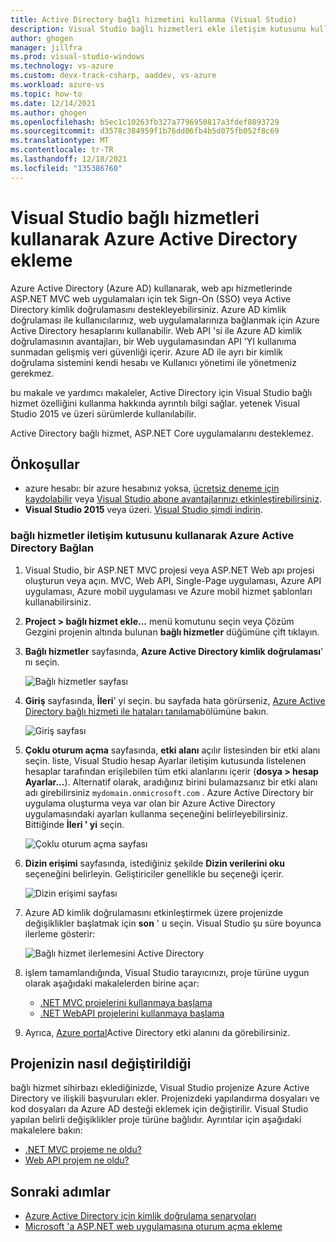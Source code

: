 ```yaml
---
title: Active Directory bağlı hizmetini kullanma (Visual Studio)
description: Visual Studio bağlı hizmetleri ekle iletişim kutusunu kullanarak Azure Active Directory ekleme
author: ghogen
manager: jillfra
ms.prod: visual-studio-windows
ms.technology: vs-azure
ms.custom: devx-track-csharp, aaddev, vs-azure
ms.workload: azure-vs
ms.topic: how-to
ms.date: 12/14/2021
ms.author: ghogen
ms.openlocfilehash: b5ec1c10263fb327a7796950817a3fdef8893729
ms.sourcegitcommit: d3578c384959f1b76dd06fb4b5d075fb052f8c69
ms.translationtype: MT
ms.contentlocale: tr-TR
ms.lasthandoff: 12/18/2021
ms.locfileid: "135386760"
---
```

# <a name="add-an-azure-active-directory-by-using-connected-services-in-visual-studio"></a>Visual Studio bağlı hizmetleri kullanarak Azure Active Directory ekleme

Azure Active Directory (Azure AD) kullanarak, web apı hizmetlerinde ASP.NET MVC web uygulamaları için tek Sign-On (SSO) veya Active Directory kimlik doğrulamasını destekleyebilirsiniz. Azure AD kimlik doğrulaması ile kullanıcılarınız, web uygulamalarınıza bağlanmak için Azure Active Directory hesaplarını kullanabilir. Web API 'si ile Azure AD kimlik doğrulamasının avantajları, bir Web uygulamasından API 'YI kullanıma sunmadan gelişmiş veri güvenliği içerir. Azure AD ile ayrı bir kimlik doğrulama sistemini kendi hesabı ve Kullanıcı yönetimi ile yönetmeniz gerekmez.

bu makale ve yardımcı makaleler, Active Directory için Visual Studio bağlı hizmet özelliğini kullanma hakkında ayrıntılı bilgi sağlar. yetenek Visual Studio 2015 ve üzeri sürümlerde kullanılabilir.

Active Directory bağlı hizmet, ASP.NET Core uygulamalarını desteklemez.

## <a name="prerequisites"></a>Önkoşullar

- azure hesabı: bir azure hesabınız yoksa, [ücretsiz deneme için kaydolabilir](https://azure.microsoft.com/pricing/free-trial/?WT.mc_id=A261C142F) veya [Visual Studio abone avantajlarınızı etkinleştirebilirsiniz](https://azure.microsoft.com/pricing/member-offers/msdn-benefits-details/?WT.mc_id=A261C142F).
- **Visual Studio 2015** veya üzeri. [Visual Studio şimdi indirin](https://aka.ms/vsdownload?utm_source=mscom&utm_campaign=msdocs).

### <a name="connect-to-azure-active-directory-using-the-connected-services-dialog"></a>bağlı hizmetler iletişim kutusunu kullanarak Azure Active Directory Bağlan

1. Visual Studio, bir ASP.NET MVC projesi veya ASP.NET Web apı projesi oluşturun veya açın. MVC, Web API, Single-Page uygulaması, Azure API uygulaması, Azure mobil uygulaması ve Azure mobil hizmet şablonları kullanabilirsiniz.

1. **Project > bağlı hizmet ekle...** menü komutunu seçin veya Çözüm Gezgini projenin altında bulunan **bağlı hizmetler** düğümüne çift tıklayın.

1. **Bağlı hizmetler** sayfasında, **Azure Active Directory kimlik doğrulaması**' nı seçin.

    ![Bağlı hizmetler sayfası](./media/vs-azure-active-directory/connected-services-add-active-directory.png)

1. **Giriş** sayfasında, **İleri**' yi seçin. bu sayfada hata görürseniz, [Azure Active Directory bağlı hizmeti ile hataları tanılama](vs-active-directory-error.md)bölümüne bakın.

    ![Giriş sayfası](./media/vs-azure-active-directory/configure-azure-ad-wizard-1.png)

1. **Çoklu oturum açma** sayfasında, **etki alanı** açılır listesinden bir etki alanı seçin. liste, Visual Studio hesap Ayarlar iletişim kutusunda listelenen hesaplar tarafından erişilebilen tüm etki alanlarını içerir (**dosya > hesap Ayarlar...**). Alternatif olarak, aradığınız birini bulamazsanız bir etki alanı adı girebilirsiniz `mydomain.onmicrosoft.com` . Azure Active Directory bir uygulama oluşturma veya var olan bir Azure Active Directory uygulamasındaki ayarları kullanma seçeneğini belirleyebilirsiniz. Bittiğinde **İleri ' yi** seçin.

    ![Çoklu oturum açma sayfası](./media/vs-azure-active-directory/configure-azure-ad-wizard-2.png)

1. **Dizin erişimi** sayfasında, istediğiniz şekilde **Dizin verilerini oku** seçeneğini belirleyin. Geliştiriciler genellikle bu seçeneği içerir.

    ![Dizin erişimi sayfası](./media/vs-azure-active-directory/configure-azure-ad-wizard-3.png)

1. Azure AD kimlik doğrulamasını etkinleştirmek üzere projenizde değişiklikler başlatmak için **son** ' u seçin. Visual Studio şu süre boyunca ilerleme gösterir:

    ![Bağlı hizmet ilerlemesini Active Directory](./media/vs-azure-active-directory/active-directory-connected-service-output.png)

1. işlem tamamlandığında, Visual Studio tarayıcınızı, proje türüne uygun olarak aşağıdaki makalelerden birine açar:

    - [.NET MVC projelerini kullanmaya başlama](vs-active-directory-dotnet-getting-started.md)
    - [.NET WebAPI projelerini kullanmaya başlama](vs-active-directory-webapi-getting-started.md)

1. Ayrıca, [Azure portal](https://go.microsoft.com/fwlink/p/?LinkID=525040)Active Directory etki alanını da görebilirsiniz.

## <a name="how-your-project-is-modified"></a>Projenizin nasıl değiştirildiği

bağlı hizmet sihirbazı eklediğinizde, Visual Studio projenize Azure Active Directory ve ilişkili başvuruları ekler. Projenizdeki yapılandırma dosyaları ve kod dosyaları da Azure AD desteği eklemek için değiştirilir. Visual Studio yapılan belirli değişiklikler proje türüne bağlıdır. Ayrıntılar için aşağıdaki makalelere bakın:

- [.NET MVC projeme ne oldu?](vs-active-directory-dotnet-what-happened.md)
- [Web API projem ne oldu?](vs-active-directory-webapi-what-happened.md)

## <a name="next-steps"></a>Sonraki adımlar

- [Azure Active Directory için kimlik doğrulama senaryoları](/azure/active-directory/develop/authentication-vs-authorization)
- [Microsoft 'a ASP.NET web uygulamasına oturum açma ekleme](/azure/active-directory/develop/quickstart-v2-aspnet-webapp)